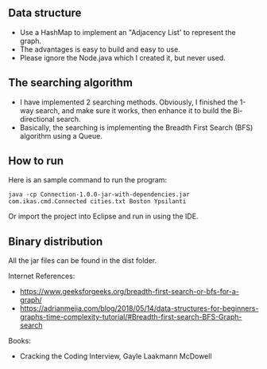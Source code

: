 ## Data structure
- Use a HashMap to implement an "Adjacency List' to represent the graph.
- The advantages is easy to build and easy to use.
- Please ignore the Node.java which I created it, but never used.

## The searching algorithm
- I have implemented 2 searching methods. Obviously, I finished the 1-way search, 
  and make sure it works, then enhance it to build the Bi-directional search.
- Basically, the searching is implementing the Breadth First Search (BFS) algorithm 
  using a Queue.

## How to run
Here is an sample command to run the program:
```
java -cp Connection-1.0.0-jar-with-dependencies.jar com.ikas.cmd.Connected cities.txt Boston Ypsilanti
```
Or import the project into Eclipse and run in using the IDE.
  
## Binary distribution
All the jar files can be found in the dist folder.
  
Internet References:
- https://www.geeksforgeeks.org/breadth-first-search-or-bfs-for-a-graph/
- https://adrianmejia.com/blog/2018/05/14/data-structures-for-beginners-graphs-time-complexity-tutorial/#Breadth-first-search-BFS-Graph-search
  
Books:
- Cracking the Coding Interview, Gayle Laakmann McDowell
